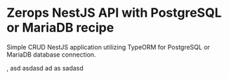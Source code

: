 # Zerops NestJS API with PostgreSQL or MariaDB recipe

Simple CRUD NestJS application utilizing TypeORM for PostgreSQL or MariaDB database connection.

,
asd
 asdasd
 ad
as
sadasd
